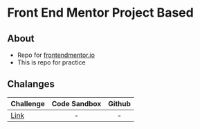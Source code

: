 # Front End Mentor Project Based

## About

- Repo for [frontendmentor.io](http://www.frontendmentor.io/)
- This is repo for practice

## Chalanges

| Challenge                       | Code Sandbox  | Github |
| ------------------------------- |:-------------:|:------:|
| [Link](https://bit.ly/2Z4kb4C)  | -             | -      |

